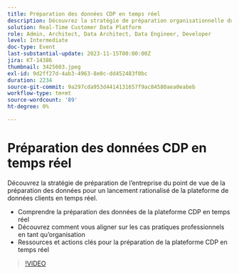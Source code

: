 ```yaml
---
title: Préparation des données CDP en temps réel
description: Découvrez la stratégie de préparation organisationnelle du point de vue de la préparation des données pour un lancement simplifié de la plateforme de données clients en temps réel. Comprendre la préparation des données de la plateforme CDP en temps réel et savoir comment s’aligner sur les cas d’utilisation métier en tant qu’organisationRessources clés et actions pour la préparation de la plateforme CDP en temps réel
solution: Real-Time Customer Data Platform
role: Admin, Architect, Data Architect, Data Engineer, Developer
level: Intermediate
doc-type: Event
last-substantial-update: 2023-11-15T00:00:00Z
jira: KT-14386
thumbnail: 3425603.jpeg
exl-id: 9d2ff27d-4ab3-4963-8e0c-dd452483f0bc
duration: 2234
source-git-commit: 9a297cda953d4414131657f9ac84580aea0eabeb
workflow-type: tm+mt
source-wordcount: '89'
ht-degree: 0%

---
```


# Préparation des données CDP en temps réel

Découvrez la stratégie de préparation de l’entreprise du point de vue de la préparation des données pour un lancement rationalisé de la plateforme de données clients en temps réel.

* Comprendre la préparation des données de la plateforme CDP en temps réel
* Découvrez comment vous aligner sur les cas pratiques professionnels en tant qu’organisation
* Ressources et actions clés pour la préparation de la plateforme CDP en temps réel

>[!VIDEO](https://video.tv.adobe.com/v/3457065/?learn=on&captions=fre_fr)
